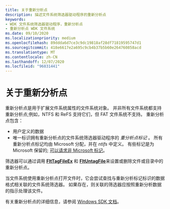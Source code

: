 ```yaml
---
title: 关于重新分析点
description: 描述文件系统筛选器驱动程序的重新分析点
keywords:
- WDK 文件系统筛选器驱动程序，重新分析点
- 重新分析点 WDK 文件系统
ms.date: 09/10/2020
ms.localizationpriority: medium
ms.openlocfilehash: 89ddda6d7ce3c9dc19818af28df71819595747d1
ms.sourcegitcommit: 418e6617e2a695c9cb4b37b5b60e264760858acd
ms.translationtype: MT
ms.contentlocale: zh-CN
ms.lasthandoff: 12/07/2020
ms.locfileid: "96831441"
---
```

# <a name="about-reparse-points"></a>关于重新分析点

重新分析点是用于扩展文件系统属性的文件系统对象。 并非所有文件系统都支持重新分析点;例如，NTFS 和 ReFS 支持它们，但 FAT 文件系统不支持。 重新分析点包含：

- 用户定义的数据
- 唯一标识拥有重新分析点的文件系统筛选器驱动程序的 *重分析点标记* 。 所有重新分析点标记均由 Microsoft 分配，并在 *ntifs* 中定义。 有些标记是为 Microsoft 保留的; [可以请求非 Microsoft 标记](reparse-point-tag-request.md)。

筛选器可以通过调用 [**FltTagFileEx**](/windows-hardware/drivers/ddi/fltkernel/nf-fltkernel-flttagfileex) 和 [**FltUntagFile**](/windows-hardware/drivers/ddi/fltkernel/nf-fltkernel-fltuntagfile)来设置或删除文件或目录中的重新分析点。

当文件系统使用重新分析点打开文件时，它会尝试查找与重新分析标记标识的数据格式相关联的文件系统筛选器。 如果存在，则关联的筛选器应按照重新分析数据的指示处理该文件。

有关重新分析点的详细信息，请参阅 [Windows SDK 文档](/windows/win32/fileio/reparse-points)。
